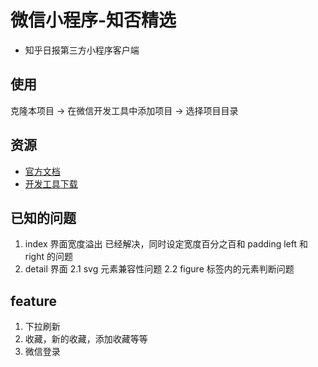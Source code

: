 # 微信小程序-知否精选

* 知乎日报第三方小程序客户端

## 使用

克隆本项目 -> 在微信开发工具中添加项目 -> 选择项目目录

## 资源

* [官方文档](https://mp.weixin.qq.com/debug/wxadoc/dev/?t=1474644083132)
* [开发工具下载](https://mp.weixin.qq.com/debug/wxadoc/dev/devtools/download.html?t=1474644089359)

## 已知的问题

1. index 界面宽度溢出
  已经解决，同时设定宽度百分之百和 padding left 和 right 的问题
2. detail 界面
  2.1 svg 元素兼容性问题
  2.2 figure 标签内的元素判断问题


## feature

  1. 下拉刷新
  2. 收藏，新的收藏，添加收藏等等
  3. 微信登录
